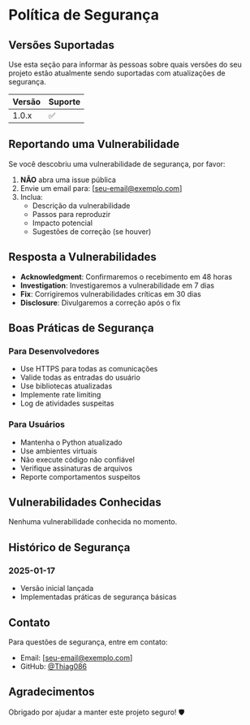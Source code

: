 # Política de Segurança

## Versões Suportadas

Use esta seção para informar às pessoas sobre quais versões do seu projeto estão atualmente sendo suportadas com atualizações de segurança.

| Versão | Suporte          |
| ------- | ------------------ |
| 1.0.x   | :white_check_mark: |

## Reportando uma Vulnerabilidade

Se você descobriu uma vulnerabilidade de segurança, por favor:

1. **NÃO** abra uma issue pública
2. Envie um email para: [seu-email@exemplo.com]
3. Inclua:
   - Descrição da vulnerabilidade
   - Passos para reproduzir
   - Impacto potencial
   - Sugestões de correção (se houver)

## Resposta a Vulnerabilidades

- **Acknowledgment**: Confirmaremos o recebimento em 48 horas
- **Investigation**: Investigaremos a vulnerabilidade em 7 dias
- **Fix**: Corrigiremos vulnerabilidades críticas em 30 dias
- **Disclosure**: Divulgaremos a correção após o fix

## Boas Práticas de Segurança

### Para Desenvolvedores

- Use HTTPS para todas as comunicações
- Valide todas as entradas do usuário
- Use bibliotecas atualizadas
- Implemente rate limiting
- Log de atividades suspeitas

### Para Usuários

- Mantenha o Python atualizado
- Use ambientes virtuais
- Não execute código não confiável
- Verifique assinaturas de arquivos
- Reporte comportamentos suspeitos

## Vulnerabilidades Conhecidas

Nenhuma vulnerabilidade conhecida no momento.

## Histórico de Segurança

### 2025-01-17
- Versão inicial lançada
- Implementadas práticas de segurança básicas

## Contato

Para questões de segurança, entre em contato:
- Email: [seu-email@exemplo.com]
- GitHub: [@Thiag086](https://github.com/Thiag086)

## Agradecimentos

Obrigado por ajudar a manter este projeto seguro! 🛡️